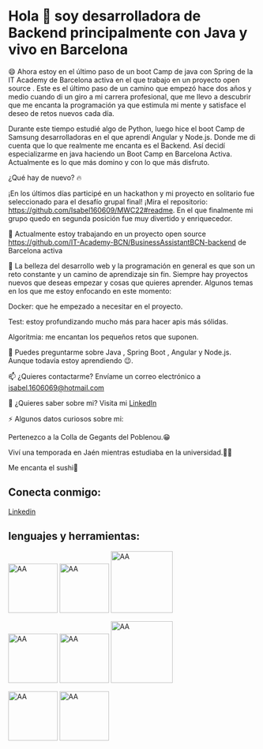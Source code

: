 # Hola 👋 soy desarrolladora de Backend principalmente con Java y vivo en Barcelona 

😄 Ahora estoy en el último paso de un boot Camp de java con Spring de la IT Academy de Barcelona activa en el que trabajo en un proyecto open source . Este es el último paso
de un camino que empezó hace dos años y medio cuando di un giro a mi carrera profesional, que me llevo a descubrir que me encanta la programación ya que estimula mi mente y 
satisface el deseo de retos nuevos cada día.

Durante este tiempo estudié algo de Python, luego hice el boot Camp de Samsung desarrolladoras en el que aprendí Angular y Node.js. Donde me di cuenta que lo que
realmente me encanta es el Backend. Así decidí especializarme en java haciendo un Boot Camp en Barcelona Activa. Actualmente es lo que más domino y con lo que más disfruto.

¿Qué hay de nuevo? 🔥

¡En los últimos días participé en un hackathon y mi proyecto en solitario fue seleccionado para el desafío grupal final! ¡Mira el repositorio:
https://github.com/Isabel160609/MWC22#readme. En el que finalmente mi grupo quedo en segunda posición fue muy divertido y enriquecedor.

🧐 Actualmente estoy trabajando en un proyecto open source https://github.com/IT-Academy-BCN/BusinessAssistantBCN-backend de Barcelona activa

🌱 La belleza del desarrollo web y la programación en general es que son un reto constante y un camino de aprendizaje sin fin. Siempre hay proyectos nuevos que deseas empezar
y cosas que quieres aprender. Algunos temas en los que me estoy enfocando en este momento:

Docker: que he empezado a necesitar en el proyecto.

Test: estoy profundizando mucho más para hacer apis más sólidas.

Algoritmia: me encantan los pequeños retos que suponen.

💬 Puedes preguntarme sobre Java , Spring Boot , Angular y Node.js. Aunque todavía estoy aprendiendo  😉.

📫 ¿Quieres contactarme? Envíame un correo electrónico a isabel.1606069@hotmail.com

📄 ¿Quieres saber sobre mi? Visita mi [LinkedIn](www.linkedin.com/in/isabelDomenech)

⚡ Algunos datos curiosos sobre mi:

Pertenezco a la Colla de Gegants del Poblenou.😁

Viví una temporada en Jaén mientras estudiaba en la universidad.👩‍🎓

Me encanta el sushi🍣

## Conecta conmigo:
[Linkedin](www.linkedin.com/in/isabelDomenech)

## lenguajes y herramientas:

<img src="https://user-images.githubusercontent.com/77856098/156897110-f34565f8-acf1-49e1-be1f-13fe3a064982.png" width="100" alt="AA"/>  <img src="https://user-images.githubusercontent.com/77856098/156897547-cac8e46d-f985-48de-92a9-f6d2e679f5b5.png" width="100" alt="AA"/>  <img src="https://user-images.githubusercontent.com/77856098/156897587-887a3c87-bd62-44ff-b407-4bf2af62d968.png" width="125" alt="AA"/>

 
 <img src="https://user-images.githubusercontent.com/77856098/156897692-bb4cb8f1-889c-42fe-8569-770a2503320b.png" width="100" alt="AA"/>   <img src="https://user-images.githubusercontent.com/77856098/156897452-2348ffd5-6376-40a8-b903-a84f9031f8a7.png" width="100" alt="AA"/>  <img src="https://user-images.githubusercontent.com/77856098/156897728-2ec7749c-e6fa-4432-905c-bd5a3992d2a1.png" width="125" alt="AA"/>

  
<img src="https://user-images.githubusercontent.com/77856098/156897754-e5b338f3-ae2a-499b-a346-1b65350e7fdd.png" width="100" alt="AA"/>   <img src="https://user-images.githubusercontent.com/77856098/156897781-23211062-d08d-4886-9d8c-697515e53c3a.png" width="100" alt="AA"/>




